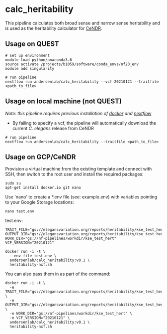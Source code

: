 # calc_heritability

This pipeline calculates both broad sense and narrow sense heritability and is used as the heritability calculator for [CeNDR](elegansvariation.org).

## Usage on QUEST

```
# set up environment
module load python/anaconda3.6
source activate /projects/b1059/software/conda_envs/nf20_env
module add singularity

# run pipeline
nextflow run andersenlab/calc_heritability --vcf 20210121 --traitfile <path_to_file>
```

## Usage on local machine (not QUEST)

*Note: this pipeline requires previous installation of [docker](https://docs.docker.com/get-docker/) and [nextflow](https://www.nextflow.io/docs/latest/getstarted.html)*

* By failing to specify a vcf, the pipeline will automatically download the current *C. elegans* release from CeNDR

```
# run pipeline
nextflow run andersenlab/calc_heritability --traitfile <path_to_file>
```


## Usage on GCP/CeNDR

Provision a virtual machine from the existing template and connect with SSH, then switch to the root user and install the required packages:

```
sudo su
apt-get install docker.io git nano
```

Use 'nano' to create a *.env file (see: example.env) with variables pointing to your Google Storage locations:

```
nano test.env
```

test.env:
```
TRAIT_FILE="gs://elegansvariation.org/reports/heritability/kse_test_hert/ExampleTraitData.csv"
OUTPUT_DIR="gs://elegansvariation.org/reports/heritability/kse_test_hert2/results"
WORK_DIR="gs://nf-pipelines/workdir/kse_test_hert"
VCF_VERSION="20210121"
```

```
docker run -i -t \
  --env-file test.env \
  andersenlab/calc_heritability:v0.1 \
  heritability-nxf.sh
```

You can also pass them in as part of the command:
```
docker run -i -t \
  -e TRAIT_FILE="gs://elegansvariation.org/reports/heritability/kse_test_hert/ExampleTraitData.csv" \
  -e OUTPUT_DIR="gs://elegansvariation.org/reports/heritability/kse_test_hert2/results" \
  -e WORK_DIR="gs://nf-pipelines/workdir/kse_test_hert" \
  -e VCF_VERSION="20210121" \
  andersenlab/calc_heritability:v0.1 \
  heritability-nxf.sh
```
